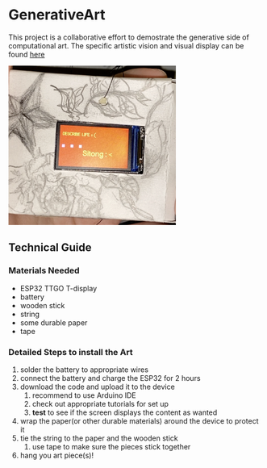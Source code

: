 # GenerativeArt

This project is a collaborative effort to demostrate the generative side of computational art.
The specific artistic vision and visual display can be found [here](https://water-honeydew-380.notion.site/Generative-Art-089ead419a03436f984450d8fe813835)

![text_display](text.png)


## Technical Guide

### Materials Needed

- ESP32 TTGO T-display
- battery
- wooden stick
- string
- some durable paper
- tape


### Detailed Steps to install the Art

1. solder the battery to appropriate wires
2. connect the battery and charge the ESP32 for 2 hours
3. download the code and upload it to the device
    1. recommend to use Arduino IDE
    2. check out appropriate tutorials for set up
    3. **test** to see if the screen displays the content as wanted
4. wrap the paper(or other durable materials) around the device to protect it
5. tie the string to the paper and the wooden stick
    1. use tape to make sure the pieces stick together
6. hang you art piece(s)!
